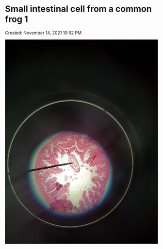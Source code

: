 # Small intestinal cell from a common frog 1

Created: November 14, 2021 10:52 PM

![Small intestinal cell from a common frog 1.jpg](Small%20inte%20c0abf/Small_intestinal_cell_from_a_common_frog_1.jpg)